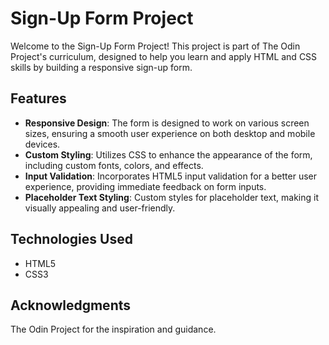 # Sign-Up Form Project

Welcome to the Sign-Up Form Project! This project is part of The Odin Project's curriculum, designed to help you learn and apply HTML and CSS skills by building a responsive sign-up form.

## Features

- **Responsive Design**: The form is designed to work on various screen sizes, ensuring a smooth user experience on both desktop and mobile devices.
- **Custom Styling**: Utilizes CSS to enhance the appearance of the form, including custom fonts, colors, and effects.
- **Input Validation**: Incorporates HTML5 input validation for a better user experience, providing immediate feedback on form inputs.
- **Placeholder Text Styling**: Custom styles for placeholder text, making it visually appealing and user-friendly.

## Technologies Used

- HTML5
- CSS3

## Acknowledgments
The Odin Project for the inspiration and guidance.
